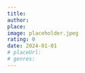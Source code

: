 ```yaml
---
title:
author:
place:
image: placeholder.jpeg
rating: 0
date: 2024-01-01
# placeUrl:
# genres:
---
```

